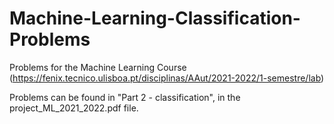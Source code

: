 # Machine-Learning-Classification-Problems

Problems for the Machine Learning Course (https://fenix.tecnico.ulisboa.pt/disciplinas/AAut/2021-2022/1-semestre/lab)

Problems can be found in "Part 2 - classification", in the project_ML_2021_2022.pdf file.
